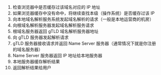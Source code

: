 1.  检查浏览器中是否缓存过该域名对应的 IP 地址
2.  如果浏览器缓存中没有命中，将继续查找本级（操作系统）是否缓存过该 IP
3.  向本地域名解析服务系统发起域名解析的请求（一般是本地运营商的机房）
4.  向根域名解析服务器发起域名解析服务请求
5.  根域名服务器返回 gTLD 域名解析服务器地址
6.  向 gTLD 服务器发起解析请求
7.  gTLD 服务器接收请求并返回 Name Server 服务器（通常情况下就是你注册的域名服务器）
8.  Name Server 服务器返回 IP 地址给本地服务器
9.  本地服务器缓存解析结果
10.  返回解析结果给用户